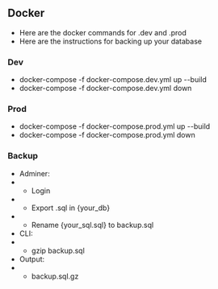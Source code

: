 ## Docker

- Here are the docker commands for .dev and .prod
- Here are the instructions for backing up your database

### Dev

- docker-compose -f docker-compose.dev.yml up --build
- docker-compose -f docker-compose.dev.yml down

### Prod

- docker-compose -f docker-compose.prod.yml up --build
- docker-compose -f docker-compose.prod.yml down

### Backup

- Adminer:
- - Login
- - Export .sql in {your_db}
- - Rename {your_sql.sql} to backup.sql
- CLI:
- - gzip backup.sql
- Output:
- - backup.sql.gz